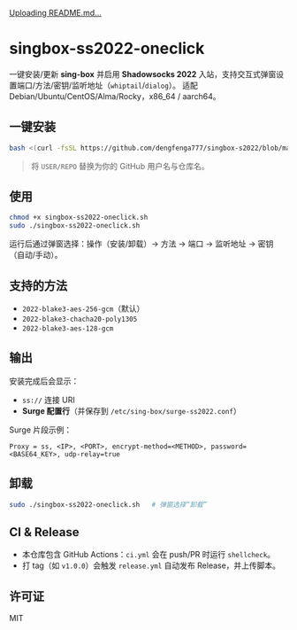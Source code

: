 
  
[Uploading README.md…]()
# singbox-ss2022-oneclick

一键安装/更新 **sing-box** 并启用 **Shadowsocks 2022** 入站，支持交互式弹窗设置端口/方法/密钥/监听地址（`whiptail`/`dialog`）。
适配 Debian/Ubuntu/CentOS/Alma/Rocky，x86_64 / aarch64。

## 一键安装
```bash
bash <(curl -fsSL https://github.com/dengfenga777/singbox-s2022/blob/main/singbox-ss2022-oneclick.sh)
```

> 将 `USER/REPO` 替换为你的 GitHub 用户名与仓库名。

## 使用
```bash
chmod +x singbox-ss2022-oneclick.sh
sudo ./singbox-ss2022-oneclick.sh
```
运行后通过弹窗选择：操作（安装/卸载）→ 方法 → 端口 → 监听地址 → 密钥（自动/手动）。

## 支持的方法
- `2022-blake3-aes-256-gcm`（默认）
- `2022-blake3-chacha20-poly1305`
- `2022-blake3-aes-128-gcm`

## 输出
安装完成后会显示：
- `ss://` 连接 URI
- **Surge 配置行**（并保存到 `/etc/sing-box/surge-ss2022.conf`）

Surge 片段示例：
```
Proxy = ss, <IP>, <PORT>, encrypt-method=<METHOD>, password=<BASE64_KEY>, udp-relay=true
```

## 卸载
```bash
sudo ./singbox-ss2022-oneclick.sh   # 弹窗选择“卸载”
```

## CI & Release
- 本仓库包含 GitHub Actions：`ci.yml` 会在 push/PR 时运行 `shellcheck`。
- 打 tag（如 `v1.0.0`）会触发 `release.yml` 自动发布 Release，并上传脚本。

## 许可证
MIT
